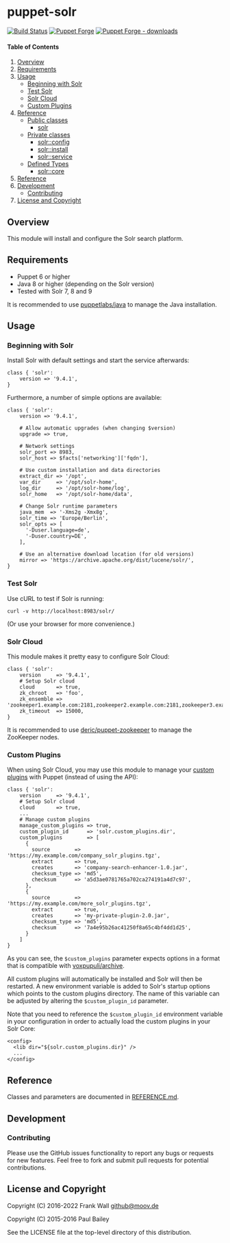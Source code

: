 # puppet-solr

[![Build Status](https://github.com/markt-de/puppet-solr/actions/workflows/ci.yaml/badge.svg)](https://github.com/markt-de/puppet-solr/actions/workflows/ci.yaml)
[![Puppet Forge](https://img.shields.io/puppetforge/v/markt/solr.svg)](https://forge.puppetlabs.com/markt/solr)
[![Puppet Forge - downloads](https://img.shields.io/puppetforge/dt/markt/solr.svg)](https://forge.puppetlabs.com/markt/solr)

#### Table of Contents

1. [Overview](#overview)
2. [Requirements](#requirements)
3. [Usage](#usage)
    - [Beginning with Solr](#beginning-with-solr)
    - [Test Solr](#test-solr)
    - [Solr Cloud](#solr-cloud)
    - [Custom Plugins](#custom-plugins)
4. [Reference](#reference)
    - [Public classes](#public-classes)
        - [solr](#class-solr)
    - [Private classes](#private-classes)
        - [solr::config](#class-solrconfig)
        - [solr::install](#class-solrinstall)
        - [solr::service](#class-solrservice)
    - [Defined Types](#defined-types)
        - [solr::core](#class-solrcore)
5. [Reference](#reference)
6. [Development](#development)
    - [Contributing](#contributing)
7. [License and Copyright](#license-and-copyright)

## Overview

This module will install and configure the Solr search platform.

## Requirements

* Puppet 6 or higher
* Java 8 or higher (depending on the Solr version)
* Tested with Solr 7, 8 and 9

It is recommended to use [puppetlabs/java](https://forge.puppet.com/puppetlabs/java) to manage the Java installation.

## Usage

### Beginning with Solr

Install Solr with default settings and start the service afterwards:

```puppet
class { 'solr':
    version => '9.4.1',
}
```

Furthermore, a number of simple options are available:

```puppet
class { 'solr':
    version => '9.4.1',

    # Allow automatic upgrades (when changing $version)
    upgrade => true,

    # Network settings
    solr_port => 8983,
    solr_host => $facts['networking']['fqdn'],

    # Use custom installation and data directories
    extract_dir => '/opt',
    var_dir     => '/opt/solr-home',
    log_dir     => '/opt/solr-home/log',
    solr_home   => '/opt/solr-home/data',

    # Change Solr runtime parameters
    java_mem  => '-Xms2g -Xmx8g',
    solr_time => 'Europe/Berlin',
    solr_opts => [
      '-Duser.language=de',
      '-Duser.country=DE',
    ],

    # Use an alternative download location (for old versions)
    mirror => 'https://archive.apache.org/dist/lucene/solr/',
}
```

### Test Solr
Use cURL to test if Solr is running:

```
curl -v http://localhost:8983/solr/
```

(Or use your browser for more convenience.)

### Solr Cloud
This module makes it pretty easy to configure Solr Cloud:

```puppet
class { 'solr':
    version     => '9.4.1',
    # Setup Solr cloud
    cloud       => true,
    zk_chroot   => 'foo',
    zk_ensemble => 'zookeeper1.example.com:2181,zookeeper2.example.com:2181,zookeeper3.example.com:2181',
    zk_timeout  => 15000,
}
```

It is recommended to use [deric/puppet-zookeeper](https://forge.puppet.com/deric/zookeeper) to manage the ZooKeeper nodes.

### Custom Plugins
When using Solr Cloud, you may use this module to manage your [custom plugins](https://lucene.apache.org/solr/guide/8_2/adding-custom-plugins-in-solrcloud-mode.html) with Puppet (instead of using the API):

```puppet
class { 'solr':
    version     => '9.4.1',
    # Setup Solr cloud
    cloud       => true,
    ...
    # Manage custom plugins
    manage_custom_plugins => true,
    custom_plugin_id      => 'solr.custom_plugins.dir',
    custom_plugins        => [
      {
        source        => 'https://my.example.com/company_solr_plugins.tgz',
        extract       => true,
        creates       => 'company-search-enhancer-1.0.jar',
        checksum_type => 'md5',
        checksum      => 'a5d3ae0781765a702ca274191a4d7c97',
      },
      {
        source        => 'https://my.example.com/more_solr_plugins.tgz',
        extract       => true,
        creates       => 'my-private-plugin-2.0.jar',
        checksum_type => 'md5',
        checksum      => '7a4e95b26ac41250f8a65c4bf4dd1d25',
      }
    ]
}
```

As you can see, the `$custom_plugins` parameter expects options in a format
that is compatible with [voxpupuli/archive](https://github.com/voxpupuli/puppet-archive).

All custom plugins will automatically be installed and Solr will then be restarted.
A new environment variable is added to Solr's startup options which points to the
custom plugins directory. The name of this variable can be adjusted by altering the
`$custom_plugin_id` parameter.

Note that you need to reference the `$custom_plugin_id` environment variable in
your configuration in order to actually load the custom plugins in your Solr Core:

```
<config>
  <lib dir="${solr.custom_plugins.dir}" />
  ...
</config>
```

## Reference

Classes and parameters are documented in [REFERENCE.md](REFERENCE.md).

## Development

### Contributing

Please use the GitHub issues functionality to report any bugs or requests for new features. Feel free to fork and submit pull requests for potential contributions.

## License and Copyright
Copyright (C) 2016-2022 Frank Wall github@moov.de

Copyright (C) 2015-2016 Paul Bailey

See the LICENSE file at the top-level directory of this distribution.
